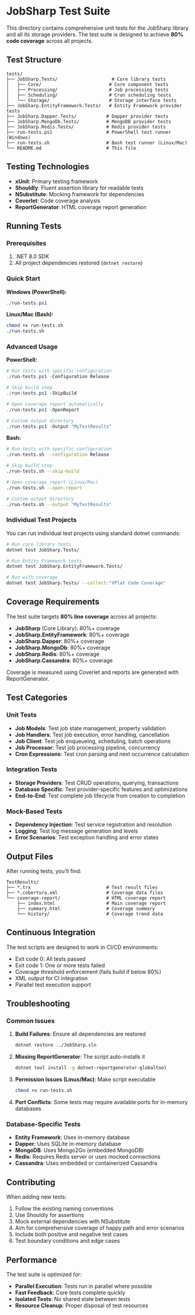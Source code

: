 # JobSharp Test Suite

This directory contains comprehensive unit tests for the JobSharp library and all its storage providers. The test suite is designed to achieve **80% code coverage** across all projects.

## Test Structure

```
tests/
├── JobSharp.Tests/                    # Core library tests
│   ├── Core/                         # Core component tests
│   ├── Processing/                   # Job processing tests
│   ├── Scheduling/                   # Cron scheduling tests  
│   └── Storage/                      # Storage interface tests
├── JobSharp.EntityFramework.Tests/   # Entity Framework provider tests
├── JobSharp.Dapper.Tests/           # Dapper provider tests
├── JobSharp.MongoDb.Tests/          # MongoDB provider tests
├── JobSharp.Redis.Tests/            # Redis provider tests
├── run-tests.ps1                    # PowerShell test runner (Windows)
├── run-tests.sh                     # Bash test runner (Linux/Mac)
└── README.md                        # This file
```

## Testing Technologies

- **xUnit**: Primary testing framework
- **Shouldly**: Fluent assertion library for readable tests
- **NSubstitute**: Mocking framework for dependencies
- **Coverlet**: Code coverage analysis
- **ReportGenerator**: HTML coverage report generation

## Running Tests

### Prerequisites

1. .NET 8.0 SDK
2. All project dependencies restored (`dotnet restore`)

### Quick Start

**Windows (PowerShell):**
```powershell
./run-tests.ps1
```

**Linux/Mac (Bash):**
```bash
chmod +x run-tests.sh
./run-tests.sh
```

### Advanced Usage

**PowerShell:**
```powershell
# Run tests with specific configuration
./run-tests.ps1 -Configuration Release

# Skip build step
./run-tests.ps1 -SkipBuild

# Open coverage report automatically
./run-tests.ps1 -OpenReport

# Custom output directory
./run-tests.ps1 -Output "MyTestResults"
```

**Bash:**
```bash
# Run tests with specific configuration
./run-tests.sh --configuration Release

# Skip build step
./run-tests.sh --skip-build

# Open coverage report (Linux/Mac)
./run-tests.sh --open-report

# Custom output directory
./run-tests.sh --output "MyTestResults"
```

### Individual Test Projects

You can run individual test projects using standard dotnet commands:

```bash
# Run core library tests
dotnet test JobSharp.Tests/

# Run Entity Framework tests
dotnet test JobSharp.EntityFramework.Tests/

# Run with coverage
dotnet test JobSharp.Tests/ --collect:"XPlat Code Coverage"
```

## Coverage Requirements

The test suite targets **80% line coverage** across all projects:

- **JobSharp** (Core Library): 80%+ coverage
- **JobSharp.EntityFramework**: 80%+ coverage  
- **JobSharp.Dapper**: 80%+ coverage
- **JobSharp.MongoDb**: 80%+ coverage
- **JobSharp.Redis**: 80%+ coverage
- **JobSharp.Cassandra**: 80%+ coverage

Coverage is measured using Coverlet and reports are generated with ReportGenerator.

## Test Categories

### Unit Tests
- **Job Models**: Test job state management, property validation
- **Job Handlers**: Test job execution, error handling, cancellation
- **Job Client**: Test job enqueueing, scheduling, batch operations
- **Job Processor**: Test job processing pipeline, concurrency
- **Cron Expressions**: Test cron parsing and next occurrence calculation

### Integration Tests
- **Storage Providers**: Test CRUD operations, querying, transactions
- **Database Specific**: Test provider-specific features and optimizations
- **End-to-End**: Test complete job lifecycle from creation to completion

### Mock-Based Tests
- **Dependency Injection**: Test service registration and resolution
- **Logging**: Test log message generation and levels
- **Error Scenarios**: Test exception handling and error states

## Output Files

After running tests, you'll find:

```
TestResults/
├── *.trx                            # Test result files
├── *.cobertura.xml                  # Coverage data files
└── coverage-report/                 # HTML coverage report
    ├── index.html                   # Main coverage report
    ├── summary.html                 # Coverage summary
    └── history/                     # Coverage trend data
```

## Continuous Integration

The test scripts are designed to work in CI/CD environments:

- Exit code 0: All tests passed
- Exit code 1: One or more tests failed
- Coverage threshold enforcement (fails build if below 80%)
- XML output for CI integration
- Parallel test execution support

## Troubleshooting

### Common Issues

1. **Build Failures**: Ensure all dependencies are restored
   ```bash
   dotnet restore ../JobSharp.sln
   ```

2. **Missing ReportGenerator**: The script auto-installs it
   ```bash
   dotnet tool install -g dotnet-reportgenerator-globaltool
   ```

3. **Permission Issues (Linux/Mac)**: Make script executable
   ```bash
   chmod +x run-tests.sh
   ```

4. **Port Conflicts**: Some tests may require available ports for in-memory databases

### Database-Specific Tests

- **Entity Framework**: Uses in-memory database
- **Dapper**: Uses SQLite in-memory database  
- **MongoDB**: Uses Mongo2Go (embedded MongoDB)
- **Redis**: Requires Redis server or uses mocked connections
- **Cassandra**: Uses embedded or containerized Cassandra

## Contributing

When adding new tests:

1. Follow the existing naming conventions
2. Use Shouldly for assertions
3. Mock external dependencies with NSubstitute
4. Aim for comprehensive coverage of happy path and error scenarios
5. Include both positive and negative test cases
6. Test boundary conditions and edge cases

## Performance

The test suite is optimized for:

- **Parallel Execution**: Tests run in parallel where possible
- **Fast Feedback**: Core tests complete quickly
- **Isolated Tests**: No shared state between tests
- **Resource Cleanup**: Proper disposal of test resources 